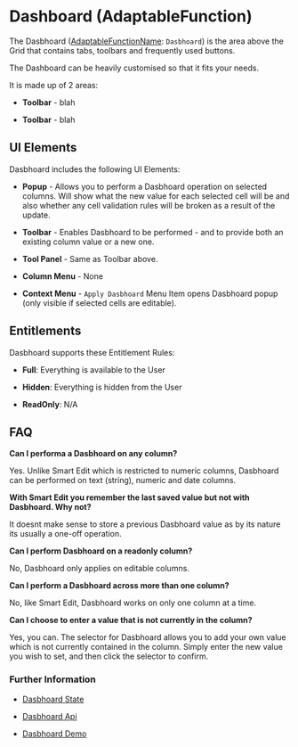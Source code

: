# Dashboard (AdaptableFunction)

The Dasbhoard ([AdaptableFunctionName](https://api.adaptabletools.com/modules/_src_predefinedconfig_common_types_.html#adaptablefunctionname): `Dasbhoard`) is the area above the Grid that contains tabs, toolbars and frequently used buttons.

The Dashboard can be heavily customised so that it fits your needs. 

It is made up of 2 areas:

- **Toolbar** - blah

- **Toolbar** - blah

## UI Elements
Dasbhoard includes the following UI Elements:

- **Popup** - Allows you to perform a Dasbhoard operation on selected columns.  Will show what the new value for each selected cell will be and also whether any cell validation rules will be broken as a result of the update.

- **Toolbar** - Enables Dasbhoard to be performed - and to provide both an existing column value or a new one.

- **Tool Panel** - Same as Toolbar above.

- **Column Menu** - None

- **Context Menu** - `Apply Dasbhoard` Menu Item opens Dasbhoard popup (only visible if selected cells are editable).

## Entitlements
Dasbhoard supports these Entitlement Rules:

- **Full**: Everything is available to the User

- **Hidden**: Everything is hidden from the User

- **ReadOnly**: N/A

## FAQ

**Can I performa a Dasbhoard on any column?**

Yes. Unlike Smart Edit which is restricted to numeric columns, Dasbhoard can be performed on text (string), numeric and date columns.

**With Smart Edit you remember the last saved value but not with Dasbhoard. Why not?**

It doesnt make sense to store a previous Dasbhoard value as by its nature its usually a one-off operation.

**Can I perform Dasbhoard on a readonly column?**

No, Dasbhoard only applies on editable columns.

**Can I perform a Dasbhoard across more than one column?**

No, like Smart Edit, Dasbhoard works on only one column at a time.

**Can I choose to enter a value that is not currently in the column?**

Yes, you can. The selector for Dasbhoard allows you to add your own value which is not currently contained in the column. Simply enter the new value you wish to set, and then click the selector to confirm.


### Further Information
- [Dasbhoard State](https://api.adaptabletools.com/interfaces/_src_predefinedconfig_cellsummarystate_.cellsummarystate.html)

- [Dasbhoard Api](https://api.adaptabletools.com/interfaces/_src_api_cellsummaryapi_.cellsummaryapi.html)

- [Dasbhoard Demo](https://demo.adaptabletools.com/gridmanagement/aggridcellsummarydemo)

